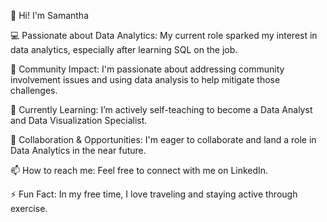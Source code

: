 👋 Hi! I'm Samantha


💻 Passionate about Data Analytics: My current role sparked my interest in data analytics, especially after learning SQL on the job.

👀 Community Impact: I'm passionate about addressing community involvement issues and using data analysis to help mitigate those challenges.

🌱 Currently Learning: I’m actively self-teaching to become a Data Analyst and Data Visualization Specialist.

🤝 Collaboration & Opportunities: I'm eager to collaborate and land a role in Data Analytics in the near future.

📫 How to reach me: Feel free to connect with me on LinkedIn.

⚡ Fun Fact: In my free time, I love traveling and staying active through exercise.
